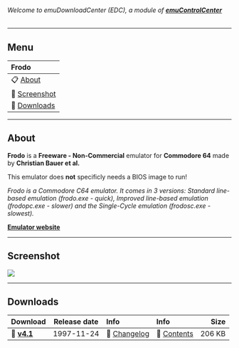 ###### Welcome to emuDownloadCenter (EDC), a module of [**emuControlCenter**](https://github.com/PhoenixInteractiveNL/emuControlCenter/wiki/)
***
## Menu
| **Frodo** |
|:---------|
| :clipboard: [About](#about) |
| :sunrise: [Screenshot](#screenshot) |
| :floppy_disk: [Downloads](#downloads) |
***
## About
**Frodo** is a **Freeware - Non-Commercial** emulator for **Commodore 64** made by **Christian Bauer et al.**

This emulator does **not** specificly needs a BIOS image to run!

_Frodo is a Commodore C64 emulator. It comes in 3 versions: Standard line-based emulation (frodo.exe - quick), Improved line-based emulation (frodopc.exe - slower) and the Single-Cycle emulation (frodosc.exe - slowest)._

[**Emulator website**](http://frodo.cebix.net/)
***
## Screenshot
![](https://raw.githubusercontent.com/PhoenixInteractiveNL/emuDownloadCenter/master/hooks/frodo/screen.jpg)
***
## Downloads
| Download | Release date  | Info       | Info       | Size       |
|:---------|:-------------:|:-----------|:-----------|-----------:|
| :floppy_disk: [**v4.1**](https://github.com/PhoenixInteractiveNL/edc-repo0002/raw/master/frodo/4.1.7z) | 1997-11-24 | :page_facing_up: [Changelog](https://github.com/PhoenixInteractiveNL/edc-repo0002/blob/master/frodo/4.1_changelog.txt) | :mag_right: [Contents](https://github.com/PhoenixInteractiveNL/edc-repo0002/blob/master/frodo/4.1_contents.txt) | 206 KB |
